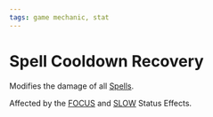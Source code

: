 ```yaml
---
tags: game mechanic, stat
---
```


# Spell Cooldown Recovery

Modifies the damage of all [Spells](Mechanics/Spell.md).

Affected by the [FOCUS](Status%20Effects/FOCUS.md) and [SLOW](Status%20Effects/SLOW.md) Status Effects.